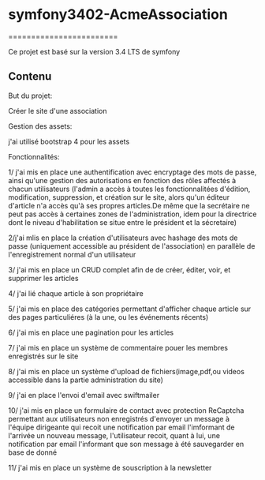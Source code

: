# symfony3402-AcmeAssociation
========================

Ce projet est basé sur la version 3.4 LTS de symfony

Contenu
--------------

But du projet:

Créer le site d'une association 

Gestion des assets:

j'ai utilisé bootstrap 4 pour les assets

Fonctionnalités:

1/ j'ai mis en place une authentification avec encryptage des mots de passe, ainsi qu'une gestion des autorisations en fonction des rôles affectés à chacun utilisateurs (l'admin a accès à toutes les fonctionnalitées d'édition, modification, suppression, et création sur le site, alors qu'un éditeur d'article n'a accès qu'à ses propres articles.De même que la secrétaire ne peut pas accès à certaines zones de l'administration, idem pour la directrice dont le niveau d'habilitation se situe entre le président et la sécretaire)

2/j'ai mlis en place la création d'utilisateurs avec hashage des mots de passe (uniquement accessible au président de l'association) en parallèle de l'enregistrement normal d'un utilisateur

3/ j'ai mis en place un CRUD complet afin de de créer, éditer, voir, et supprimer les articles 

4/ j'ai lié chaque article à son propriétaire

5/ j'ai mis en place des catégories permettant d'afficher chaque article sur des pages particuliéres (à la une, ou les événements récents)

6/ j'ai mis en place une pagination pour les articles

7/ j'ai mis en place un système de commentaire pouer les membres enregistrés sur le site

8/ j'ai mis en place un système d'upload de fichiers(image,pdf,ou videos accessible dans la partie administration du site)

9/ j'ai en place l'envoi d'email avec swiftmailer

10/ j'ai mis en place un formulaire de contact avec protection ReCaptcha permettant aux utilisateurs non enregistrés d'envoyer un message à l'équipe dirigeante qui recoit une notification par email l'imformant de l'arrivée un nouveau message, l'utilisateur recoit, quant à lui, une notification par email l'informant que son message à été sauvegarder en base de donné

11/ j'ai mis en place un système de souscription à la newsletter
